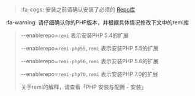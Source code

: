 > :fa-cogs: 安装之前请确认安装了必须的 [Repo库](chapter-started/repo-仓库.md "Repo库")

:fa-warning: 请仔细确认你的PHP版本，并根据具体情况修改下文中的remi库
> --enablerepo=`remi` 表示安装PHP 5.4的扩展
>
> --enablerepo=`remi-php55,remi` 表示安装PHP 5.5的扩展
>
> --enablerepo=`remi-php56,remi` 表示安装PHP 5.6的扩展
>
> --enablerepo=`remi-php70,remi` 表示安装PHP 7.0的扩展
>
> 关于remi的解释，请查看「PHP 安装与配置 - 安装」


